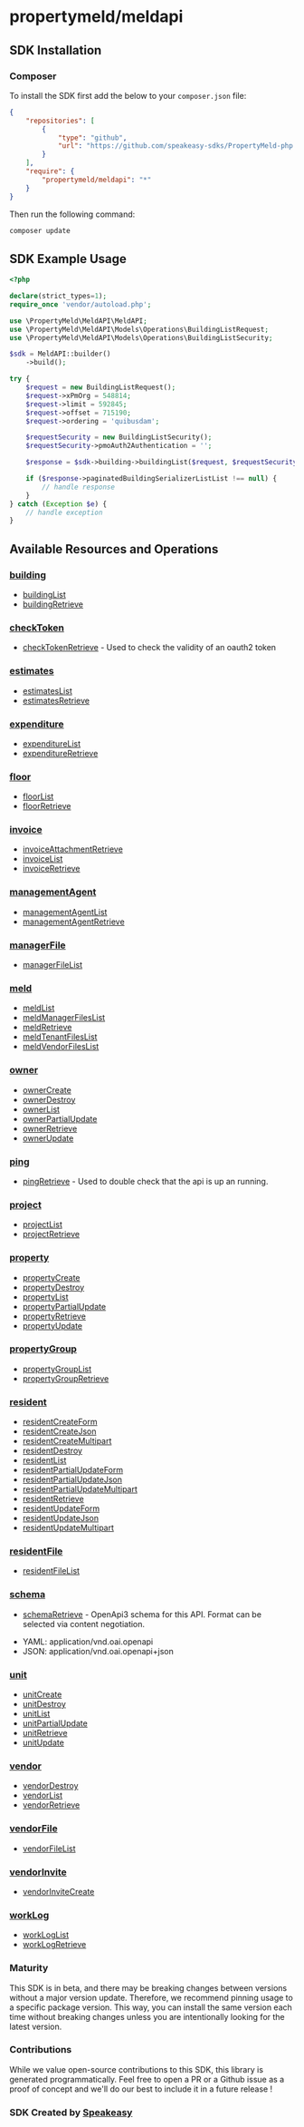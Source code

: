# propertymeld/meldapi

<!-- Start SDK Installation -->
## SDK Installation

### Composer

To install the SDK first add the below to your `composer.json` file:

```json
{
    "repositories": [
        {
            "type": "github",
            "url": "https://github.com/speakeasy-sdks/PropertyMeld-php.git"
        }
    ],
    "require": {
        "propertymeld/meldapi": "*"
    }
}
```

Then run the following command:

```bash
composer update
```
<!-- End SDK Installation -->

## SDK Example Usage
<!-- Start SDK Example Usage -->
```php
<?php

declare(strict_types=1);
require_once 'vendor/autoload.php';

use \PropertyMeld\MeldAPI\MeldAPI;
use \PropertyMeld\MeldAPI\Models\Operations\BuildingListRequest;
use \PropertyMeld\MeldAPI\Models\Operations\BuildingListSecurity;

$sdk = MeldAPI::builder()
    ->build();

try {
    $request = new BuildingListRequest();
    $request->xPmOrg = 548814;
    $request->limit = 592845;
    $request->offset = 715190;
    $request->ordering = 'quibusdam';

    $requestSecurity = new BuildingListSecurity();
    $requestSecurity->pmoAuth2Authentication = '';

    $response = $sdk->building->buildingList($request, $requestSecurity);

    if ($response->paginatedBuildingSerializerListList !== null) {
        // handle response
    }
} catch (Exception $e) {
    // handle exception
}
```
<!-- End SDK Example Usage -->

<!-- Start SDK Available Operations -->
## Available Resources and Operations


### [building](docs/building/README.md)

* [buildingList](docs/building/README.md#buildinglist)
* [buildingRetrieve](docs/building/README.md#buildingretrieve)

### [checkToken](docs/checktoken/README.md)

* [checkTokenRetrieve](docs/checktoken/README.md#checktokenretrieve) - Used to check the validity of an oauth2 token

### [estimates](docs/estimates/README.md)

* [estimatesList](docs/estimates/README.md#estimateslist)
* [estimatesRetrieve](docs/estimates/README.md#estimatesretrieve)

### [expenditure](docs/expenditure/README.md)

* [expenditureList](docs/expenditure/README.md#expenditurelist)
* [expenditureRetrieve](docs/expenditure/README.md#expenditureretrieve)

### [floor](docs/floor/README.md)

* [floorList](docs/floor/README.md#floorlist)
* [floorRetrieve](docs/floor/README.md#floorretrieve)

### [invoice](docs/invoice/README.md)

* [invoiceAttachmentRetrieve](docs/invoice/README.md#invoiceattachmentretrieve)
* [invoiceList](docs/invoice/README.md#invoicelist)
* [invoiceRetrieve](docs/invoice/README.md#invoiceretrieve)

### [managementAgent](docs/managementagent/README.md)

* [managementAgentList](docs/managementagent/README.md#managementagentlist)
* [managementAgentRetrieve](docs/managementagent/README.md#managementagentretrieve)

### [managerFile](docs/managerfile/README.md)

* [managerFileList](docs/managerfile/README.md#managerfilelist)

### [meld](docs/meld/README.md)

* [meldList](docs/meld/README.md#meldlist)
* [meldManagerFilesList](docs/meld/README.md#meldmanagerfileslist)
* [meldRetrieve](docs/meld/README.md#meldretrieve)
* [meldTenantFilesList](docs/meld/README.md#meldtenantfileslist)
* [meldVendorFilesList](docs/meld/README.md#meldvendorfileslist)

### [owner](docs/owner/README.md)

* [ownerCreate](docs/owner/README.md#ownercreate)
* [ownerDestroy](docs/owner/README.md#ownerdestroy)
* [ownerList](docs/owner/README.md#ownerlist)
* [ownerPartialUpdate](docs/owner/README.md#ownerpartialupdate)
* [ownerRetrieve](docs/owner/README.md#ownerretrieve)
* [ownerUpdate](docs/owner/README.md#ownerupdate)

### [ping](docs/ping/README.md)

* [pingRetrieve](docs/ping/README.md#pingretrieve) - Used to double check that the api is up an running.

### [project](docs/project/README.md)

* [projectList](docs/project/README.md#projectlist)
* [projectRetrieve](docs/project/README.md#projectretrieve)

### [property](docs/property/README.md)

* [propertyCreate](docs/property/README.md#propertycreate)
* [propertyDestroy](docs/property/README.md#propertydestroy)
* [propertyList](docs/property/README.md#propertylist)
* [propertyPartialUpdate](docs/property/README.md#propertypartialupdate)
* [propertyRetrieve](docs/property/README.md#propertyretrieve)
* [propertyUpdate](docs/property/README.md#propertyupdate)

### [propertyGroup](docs/propertygroup/README.md)

* [propertyGroupList](docs/propertygroup/README.md#propertygrouplist)
* [propertyGroupRetrieve](docs/propertygroup/README.md#propertygroupretrieve)

### [resident](docs/resident/README.md)

* [residentCreateForm](docs/resident/README.md#residentcreateform)
* [residentCreateJson](docs/resident/README.md#residentcreatejson)
* [residentCreateMultipart](docs/resident/README.md#residentcreatemultipart)
* [residentDestroy](docs/resident/README.md#residentdestroy)
* [residentList](docs/resident/README.md#residentlist)
* [residentPartialUpdateForm](docs/resident/README.md#residentpartialupdateform)
* [residentPartialUpdateJson](docs/resident/README.md#residentpartialupdatejson)
* [residentPartialUpdateMultipart](docs/resident/README.md#residentpartialupdatemultipart)
* [residentRetrieve](docs/resident/README.md#residentretrieve)
* [residentUpdateForm](docs/resident/README.md#residentupdateform)
* [residentUpdateJson](docs/resident/README.md#residentupdatejson)
* [residentUpdateMultipart](docs/resident/README.md#residentupdatemultipart)

### [residentFile](docs/residentfile/README.md)

* [residentFileList](docs/residentfile/README.md#residentfilelist)

### [schema](docs/schema/README.md)

* [schemaRetrieve](docs/schema/README.md#schemaretrieve) - OpenApi3 schema for this API. Format can be selected via content negotiation.

- YAML: application/vnd.oai.openapi
- JSON: application/vnd.oai.openapi+json

### [unit](docs/unit/README.md)

* [unitCreate](docs/unit/README.md#unitcreate)
* [unitDestroy](docs/unit/README.md#unitdestroy)
* [unitList](docs/unit/README.md#unitlist)
* [unitPartialUpdate](docs/unit/README.md#unitpartialupdate)
* [unitRetrieve](docs/unit/README.md#unitretrieve)
* [unitUpdate](docs/unit/README.md#unitupdate)

### [vendor](docs/vendor/README.md)

* [vendorDestroy](docs/vendor/README.md#vendordestroy)
* [vendorList](docs/vendor/README.md#vendorlist)
* [vendorRetrieve](docs/vendor/README.md#vendorretrieve)

### [vendorFile](docs/vendorfile/README.md)

* [vendorFileList](docs/vendorfile/README.md#vendorfilelist)

### [vendorInvite](docs/vendorinvite/README.md)

* [vendorInviteCreate](docs/vendorinvite/README.md#vendorinvitecreate)

### [workLog](docs/worklog/README.md)

* [workLogList](docs/worklog/README.md#workloglist)
* [workLogRetrieve](docs/worklog/README.md#worklogretrieve)
<!-- End SDK Available Operations -->

### Maturity

This SDK is in beta, and there may be breaking changes between versions without a major version update. Therefore, we recommend pinning usage
to a specific package version. This way, you can install the same version each time without breaking changes unless you are intentionally
looking for the latest version.

### Contributions

While we value open-source contributions to this SDK, this library is generated programmatically.
Feel free to open a PR or a Github issue as a proof of concept and we'll do our best to include it in a future release !

### SDK Created by [Speakeasy](https://docs.speakeasyapi.dev/docs/using-speakeasy/client-sdks)
